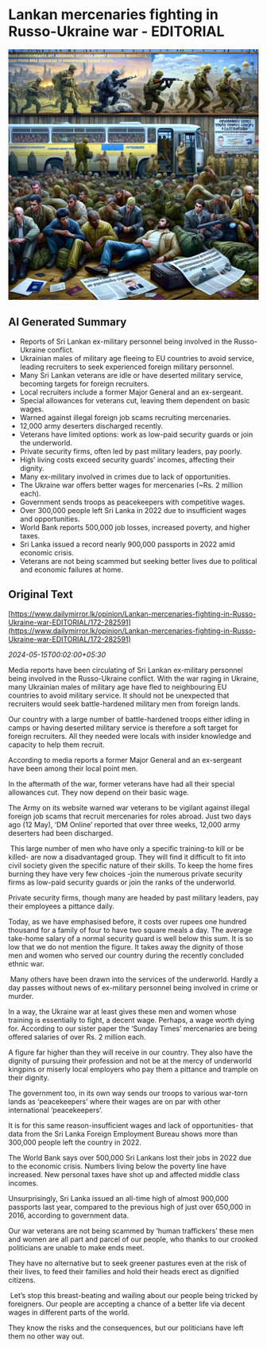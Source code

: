 # Lankan mercenaries fighting in Russo-Ukraine war - EDITORIAL

![AI Image](ai_image.png)

## AI Generated Summary

- Reports of Sri Lankan ex-military personnel being involved in the Russo-Ukraine conflict.
- Ukrainian males of military age fleeing to EU countries to avoid service, leading recruiters to seek experienced foreign military personnel.
- Many Sri Lankan veterans are idle or have deserted military service, becoming targets for foreign recruiters.
- Local recruiters include a former Major General and an ex-sergeant.
- Special allowances for veterans cut, leaving them dependent on basic wages.
- Warned against illegal foreign job scams recruiting mercenaries.
- 12,000 army deserters discharged recently.
- Veterans have limited options: work as low-paid security guards or join the underworld.
- Private security firms, often led by past military leaders, pay poorly.
- High living costs exceed security guards' incomes, affecting their dignity.
- Many ex-military involved in crimes due to lack of opportunities.
- The Ukraine war offers better wages for mercenaries (~Rs. 2 million each).
- Government sends troops as peacekeepers with competitive wages.
- Over 300,000 people left Sri Lanka in 2022 due to insufficient wages and opportunities.
- World Bank reports 500,000 job losses, increased poverty, and higher taxes.
- Sri Lanka issued a record nearly 900,000 passports in 2022 amid economic crisis.
- Veterans are not being scammed but seeking better lives due to political and economic failures at home.

## Original Text

[https://www.dailymirror.lk/opinion/Lankan-mercenaries-fighting-in-Russo-Ukraine-war-EDITORIAL/172-282591](https://www.dailymirror.lk/opinion/Lankan-mercenaries-fighting-in-Russo-Ukraine-war-EDITORIAL/172-282591)

*2024-05-15T00:02:00+05:30*

Media reports have been circulating of Sri Lankan ex-military personnel being involved in the Russo-Ukraine conflict. With the war raging in Ukraine, many Ukrainian males of military age have fled to neighbouring EU countries to avoid military service. It should not be unexpected that recruiters would seek battle-hardened military men from foreign lands.  

Our country with a large number of battle-hardened troops either idling in camps or having deserted military service is therefore a soft target for foreign recruiters. All they needed were locals with insider knowledge and capacity to help them recruit. 

According to media reports a former Major General and an ex-sergeant have been among their local point men. 

In the aftermath of the war, former veterans have had all their special allowances cut. They now depend on their basic wage.  

The Army on its website warned war veterans to be vigilant against illegal foreign job scams that recruit mercenaries for roles abroad. Just two days ago (12 May), ‘DM Online’ reported that over three weeks, 12,000 army deserters had been discharged. 

 This large number of men who have only a specific training-to kill or be killed- are now a disadvantaged group. They will find it difficult to fit into civil society given the specific nature of their skills. To keep the home fires burning they have very few choices -join the numerous private security firms as low-paid security guards or join the ranks of the underworld. 

Private security firms, though many are headed by past military leaders, pay their employees a pittance daily.  

Today, as we have emphasised before, it costs over rupees one hundred thousand for a family of four to have two square meals a day. The average take-home salary of a normal security guard is well below this sum. It is so low that we do not mention the figure. It takes away the dignity of those men and women who served our country during the recently concluded ethnic war.

 Many others have been drawn into the services of the underworld. Hardly a day passes without news of ex-military personnel being involved in crime or murder.  

In a way, the Ukraine war at least gives these men and women whose training is essentially to fight, a decent wage. Perhaps, a wage worth dying for. According to our sister paper the ‘Sunday Times’ mercenaries are being offered salaries of over Rs. 2 million each. 

A figure far higher than they will receive in our country. They also have the dignity of pursuing their profession and not be at the mercy of underworld kingpins or miserly local employers who pay them a pittance and trample on their dignity.  

The government too, in its own way sends our troops to various war-torn lands as ‘peacekeepers’ where their wages are on par with other international ‘peacekeepers’. 

It is for this same reason-insufficient wages and lack of opportunities- that data from the Sri Lanka Foreign Employment Bureau shows more than 300,000 people left the country in 2022.  

The World Bank says over 500,000 Sri Lankans lost their jobs in 2022 due to the economic crisis. Numbers living below the poverty line have increased. New personal taxes have shot up and affected middle class incomes. 

Unsurprisingly, Sri Lanka issued an all-time high of almost 900,000 passports last year, compared to the previous high of just over 650,000 in 2016, according to government data. 

Our war veterans are not being scammed by ‘human traffickers’ these men and women are all part and parcel of our people, who thanks to our crooked politicians are unable to make ends meet. 

They have no alternative but to seek greener pastures even at the risk of their lives, to feed their families and hold their heads erect as dignified citizens.

 Let’s stop this breast-beating and wailing about our people being tricked by foreigners. Our people are accepting a chance of a better life via decent wages in different parts of the world. 

They know the risks and the consequences, but our politicians have left them no other way out.

